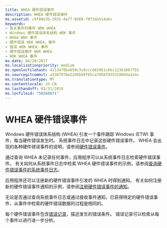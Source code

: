 ```yaml
---
title: WHEA 硬件错误事件
description: WHEA 硬件错误事件
ms.assetid: c9f88e3b-3915-4a77-8d60-f0f3da514abc
keywords:
- 有关事件的事件 WDK WHEA
- Windows 硬件错误体系结构 WDK 事件
- WHEA WDK 事件
- 硬件错误 WDK WHEA，事件
- 错误 WDK WHEA，事件
- 硬件错误事件 WDK WHEA
- WDK WHEA 事件
ms.date: 04/20/2017
ms.localizationpriority: medium
ms.openlocfilehash: 4113478be650c3c8cccd820b1cbbc123b10677b5
ms.sourcegitcommit: a33b7978e22d5bb9f65ca7056f955319049a2e4c
ms.translationtype: MT
ms.contentlocale: zh-CN
ms.lasthandoff: 01/31/2019
ms.locfileid: "56568871"
---
```

# <a name="whea-hardware-error-events"></a>WHEA 硬件错误事件


Windows 硬件错误体系结构 (WHEA) 引发一个事件跟踪 Windows (ETW) 事件，每当硬件错误发生时。 系统事件日志中记录这些硬件错误事件。 WHEA 会出现的各种硬件错误事件的说明，请参阅[硬件错误事件](https://msdn.microsoft.com/library/windows/hardware/ff559387)。

通过查询 WHEA 未记录任何事件，应用程序可以从系统事件日志检索硬件错误事件。 有关如何从系统事件日志中检索 WHEA 硬件错误事件的示例，请参阅[查询硬件错误事件的系统事件日志](querying-the-system-event-log-for-hardware-error-events.md)。

应用程序还可以注册新的硬件错误事件引发的 WHEA 时得到通知。 有关如何注册新的硬件错误事件通知的示例，请参阅[注册硬件错误事件的通知](registering-for-notification-of-hardware-error-events.md)。

无论是否通过查询系统事件日志或通过接收事件通知，已获得特定的硬件错误事件，从事件中检索的硬件错误数据的过程是相同的。

每个硬件错误事件包含[错误记录](error-records.md)，描述发生的错误条件。 错误记录可以检索从每个事件以进行进一步分析。

 

 




